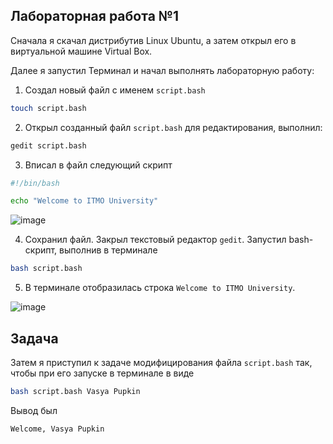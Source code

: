 ## Лабораторная работа №1

Сначала я скачал дистрибутив Linux Ubuntu, а затем открыл его в виртуальной машине Virtual Box.

Далее я запустил Терминал и начал выполнять лабораторную работу:

1. Создал новый файл с именем `script.bash`

```bash
touch script.bash
```

2. Открыл созданный файл `script.bash` для редактирования, выполнил:

```bash
gedit script.bash
```

3. Вписал в файл следующий скрипт

```bash
#!/bin/bash

echo "Welcome to ITMO University"
```

![image](https://github.com/user-attachments/assets/0fb8bbc5-047d-4497-b808-86069bc2741d)


4. Сохранил файл. Закрыл текстовый редактор `gedit`. Запустил bash-скрипт, выполнив в терминале

```bash
bash script.bash
```

5. В терминале отобразилась строка `Welcome to ITMO University`.

![image](https://github.com/user-attachments/assets/269b6b89-4586-4157-84a3-2b0ee758ad61)

## Задача

Затем я приступил к задаче модифицирования файла `script.bash` так, чтобы при его запуске в терминале в виде

```bash
bash script.bash Vasya Pupkin
```

Вывод был

`Welcome, Vasya Pupkin`
